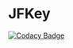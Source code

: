 # JFKey
[![Codacy Badge](https://api.codacy.com/project/badge/Grade/16f704cd291847e7b12dd5b9f34c572f)](https://app.codacy.com/gh/josemarcellio/JFKey?utm_source=github.com&utm_medium=referral&utm_content=josemarcellio/JFKey&utm_campaign=Badge_Grade_Settings)